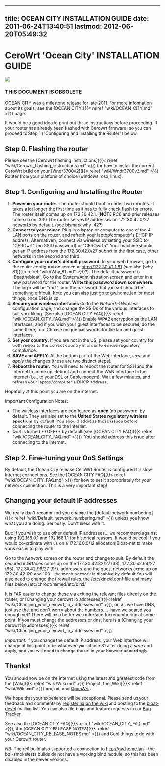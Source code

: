 
---
title: OCEAN CITY INSTALLATION GUIDE
date: 2011-06-24T13:40:51
lastmod: 2012-06-20T05:49:32
---
CeroWrt 'Ocean City' INSTALLATION GUIDE
=======================================

![](flanders320fade.jpg)

### THIS DOCUMENT IS OBSOLETE

OCEAN CITY was a milestone release for late 2011. For more information
about its goals, see the [OCEAN CITY]({{< relref "wiki/OCEAN_CITY.md" >}}) page.

It would be a good idea to print out these instructions before
proceeding. If your router has already been flashed with Cerowrt
firmware, so you can proceed to Step 1 ("Configuring and Installing the
Router") below.

Step 0. Flashing the router
---------------------------

Please see the [Cerowrt flashing instructions]({{< relref "wiki/Cerowrt_flashing_instructions.md" >}}) for how to
install the current CeroWrt build on your
[Wndr3700v2]({{< relref "wiki/Wndr3700v2.md" >}}) Router from your platform of choice
(windows, osx, linux).

Step 1. Configuring and Installing the Router
---------------------------------------------

1.  **Power on your router.** The router should boot in under
    two minutes. It takes a lot longer the first time as it has to fully
    check flash for errors. The router itself comes up on 172.30.42.1.
    (**NOTE** RC6 and prior releases come up on .33!) The router serves
    IP addresses on 172.30.42.0/27 networks by default. (see
    <link>bismark:why .42</link>?)
2.  **Connect to your router.** Plug in a laptop or computer to one of
    the 4 LAN ports on the router, and refresh your laptop/computer's
    DHCP IP address. Alternatively, connect via wireless by setting your
    SSID to "CEROwrt" (no SSID password) or "CEROwrt5". Your machine
    should get an IP address from the 172.30.42.0/27 subnet in the first
    case, other networks in the second and third.
3.  **Configure your router's default password.** In your web browser,
    go to the router configuration screen at http://172.30.42.1:81 (see
    also [why 81]({{< relref "wiki/Why_81.md" >}})?). The default password
    is 'Beatthebloat'. Go to the System/Administration screen and enter
    in a new password for the router. **Write this password
    down somewhere.** The login will be "root", and the password that
    you set should be something difficult. Note you can also just go to
    gw.home.lan for most things, once DNS is up.
4.  **Secure your wireless interfaces** Go to the *Network-&gt;Wireless*
    configuration page, and change the SSIDs of the various interfaces
    to suit your liking. (See also [OCEAN CITY FAQ]({{< relref "wiki/OCEAN_CITY_FAQ.md" >}}))
    Enable WPA2 encryption on the LAN interfaces, and if you wish your
    guest interfaces to be secured, do the same there, too. Choose
    unique passwords for the lan and guest interfaces.
5.  **Set your country.** If you are not in the US, please set your
    country for both radios to the correct country in order to ensure
    regulatory compliance.
6.  **SAVE and APPLY.** At the bottom part of the Web interface, *save*
    and *apply* the changes (these are two distinct steps).
7.  **Reboot the router.** You will need to reboot the router for SSH
    and the Internet to come up. Reboot and connect the WAN interface to
    the Internet (i.e., to your DSL or Cable modem). Wait a few minutes,
    and refresh your laptop/computer's DHCP address.

Hopefully at this point you are on the Internet.

Important Configuration Notes:

-   The wireless interfaces are configured as **open** (no password)
    by default. They are also set to the **United States regulatory
    wireless spectrum** by default. You should address these issues
    before connecting the router to the Internet.
-   <link>QoS</link> is turned **OFF** by default.(see
    [OCEAN CITY FAQ]({{< relref "wiki/OCEAN_CITY_FAQ.md" >}})). You should address this issue
    after connecting to the internet.

Step 2. Fine-tuning your QoS Settings
-------------------------------------

By default, the Ocean City release CeroWrt Router is configured for slow
Internet connections. See the [OCEAN CITY FAQ]({{< relref "wiki/OCEAN_CITY_FAQ.md" >}}) for how to
set it appropriately for your network connection. This is a very
important step!

Changing your default IP addresses
----------------------------------

We really don't recommend you change the [default network numbering]({{< relref "wiki/Default_network_numbering.md" >}}) unless you know what you are doing. Seriously. Don't
mess with it.

But: If you wish to use other default IP addresses... we recommend
against using 192.168.0.1 and 192.168.1.1 for historical reasons. It
would be cool if you would co-ordinate with us on a <link>172.16.0.0/12
allocation|Bloat-net</link> to make vpns easier to play with...

Go to the *Network* screen on the router and change to suit. By default
the secured interfaces come up on the 172.30.42.32/27 (33),
172.30.42.64/27 (65), 172.30.42.96/27 (97). addresses, and the guest
networks come up on 172.30.42.129 and 160 - the mesh network is disabled
by default.You will also need to change the firewall rules, the
/etc/xinetd.conf file and many files below /etc/chroot/named/etc/bind/

It is FAR easier to change these via editing the relevant files directly
on the router, or [Changing your cerowrt ip addresses]({{< relref "wiki/Changing_your_cerowrt_ip_addresses.md" >}}), or, as we have DNS, just use that and don't worry
about the numbers.... (have we scared you enough yet? There will be a
better web interface for renumbering at some point. If you must change
the addresses or dns, here is a
[Changing your cerowrt ip addresses]({{< relref "wiki/Changing_your_cerowrt_ip_addresses.md" >}}).

*Important:* If you change the default IP address, your Web interface
will change at this point to be whatever-you-chose:81 after doing a save
and apply, and you will need to change the url in your browser
accordingly.

Thanks!
-------

You should now be on the Internet using the latest and greatest code
from the [Wiki]({{< relref "wiki/Wiki.md" >}}) Project, the
[Wiki]({{< relref "wiki/Wiki.md" >}}) project, and
[OpenWrt](http://www.openwrt.org) .

We hope that your experience will be exceptional. Please send us your
feedback and comments by [registering on the
wiki](http://www.bufferbloat.net/register) and posting to the
[bloat-devel](http://lists.bufferbloat.net/listinfo/bloat-devel) mailing
list. You can also file bugs and feature requests in our [Bug
Tracker](http://www.bufferbloat.net/projects/cerowrt/issues)

See also the [OCEAN CITY FAQ]({{< relref "wiki/OCEAN_CITY_FAQ.md" >}}), the [OCEAN CITY RELEASE NOTES]({{< relref "wiki/OCEAN_CITY_RELEASE_NOTES.md" >}}) and <link>Cool things to do with your Cerowrt
router</link>.

*NB:* The rc6 build also supported a connection to http://gw.home.lan -
the bql-smoketests builds do not have a working bind module, so this has
been disabled in the newer versions.
